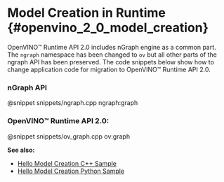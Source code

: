 # Model Creation in Runtime {#openvino_2_0_model_creation}

OpenVINO™ Runtime API 2.0 includes nGraph engine as a common part. The `ngraph` namespace has been changed to `ov` but all other parts of the ngraph API has been preserved.
The code snippets below show how to change application code for migration to OpenVINO™ Runtime API 2.0.

### nGraph API

@snippet snippets/ngraph.cpp ngraph:graph

### OpenVINO™ Runtime API 2.0:

@snippet snippets/ov_graph.cpp ov:graph

**See also:**
- [Hello Model Creation C++ Sample](../../../samples/cpp/model_creation_sample/README.md)
- [Hello Model Creation Python Sample](../../../samples/python/model_creation_sample/README.md)
